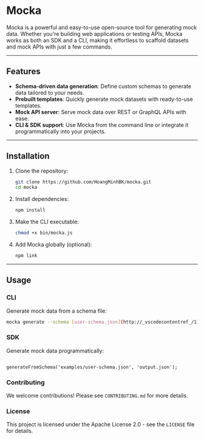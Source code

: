 # Mocka

Mocka is a powerful and easy-to-use open-source tool for generating mock data. Whether you're building web applications or testing APIs, Mocka works as both an SDK and a CLI, making it effortless to scaffold datasets and mock APIs with just a few commands.

---

## Features

- **Schema-driven data generation**: Define custom schemas to generate data tailored to your needs.
- **Prebuilt templates**: Quickly generate mock datasets with ready-to-use templates.
- **Mock API server**: Serve mock data over REST or GraphQL APIs with ease.
- **CLI & SDK support**: Use Mocka from the command line or integrate it programmatically into your projects.

---

## Installation

1. Clone the repository:

   ```bash
   git clone https://github.com/HoangMinhBK/mocka.git
   cd mocka
   ```

2. Install dependencies:

   ```bash
   npm install
   ```

3. Make the CLI executable:

   ```bash
   chmod +x bin/mocka.js
   ```

4. Add Mocka globally (optional):
   ```bash
   npm link
   ```

---

## Usage

### CLI

Generate mock data from a schema file:

```bash
mocka generate --schema [user-schema.json](http://_vscodecontentref_/1) --output output.json
```

### SDK

Generate mock data programmatically:

```const { generateFromSchema } = require('mocka');

generateFromSchema('examples/user-schema.json', 'output.json');
```

### Contributing
We welcome contributions! Please see `CONTRIBUTING.md` for more details.


### License
This project is licensed under the Apache License 2.0 - see the `LICENSE` file for details.